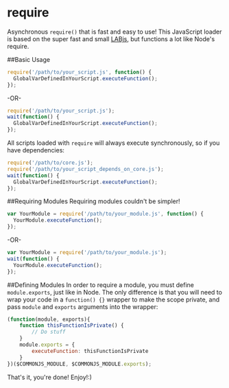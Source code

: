 require
=========
Asynchronous `require()` that is fast and easy to use! This JavaScript loader is based on the super fast and small [LABjs](http://labjs.com/), but functions a lot like Node's require.

##Basic Usage
```JavaScript
require('/path/to/your_script.js', function() {
  GlobalVarDefinedInYourScript.executeFunction();
});  
```
-OR-
```JavaScript
require('/path/to/your_script.js');
wait(function() {
  GlobalVarDefinedInYourScript.executeFunction();
});  
```
All scripts loaded with `require` will always execute synchronously, so if you have dependencies:
```JavaScript
require('/path/to/core.js');
require('/path/to/your_script_depends_on_core.js');
wait(function() {
  GlobalVarDefinedInYourScript.executeFunction();
});  
```
##Requiring Modules
Requiring modules couldn't be simpler!
```JavaScript
var YourModule = require('/path/to/your_module.js', function() {
  YourModule.executeFunction();
});  
```
-OR-
```JavaScript
var YourModule = require('/path/to/your_module.js');
wait(function() {
  YourModule.executeFunction();
});  
```
##Defining Modules
In order to require a module, you must define `module.exports`, just like in Node. The only difference is that you will need to wrap your code in a `function() {}` wrapper to make the scope private, and pass `module` and `exports` arguments into the wrapper:
```JavaScript
(function(module, exports){
    function thisFunctionIsPrivate() {
        // Do stuff
    }
    module.exports = {
        executeFunction: thisFunctionIsPrivate
    }
})($COMMONJS_MODULE, $COMMONJS_MODULE.exports);
```
That's it, you're done! Enjoy!:)
